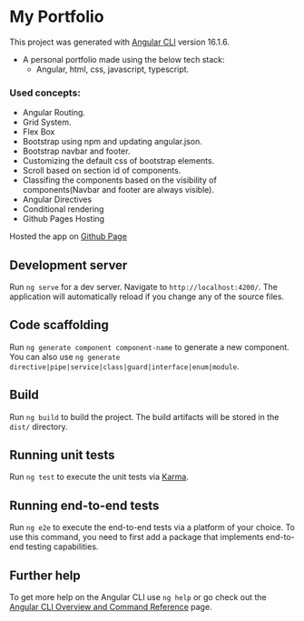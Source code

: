 # My Portfolio

This project was generated with [Angular CLI](https://github.com/angular/angular-cli) version 16.1.6.

- A personal portfolio made using the below tech stack:
  - Angular, html, css, javascript, typescript.

### Used concepts:

- Angular Routing.
- Grid System.
- Flex Box
- Bootstrap using npm and updating angular.json.
- Bootstrap navbar and footer.
- Customizing the default css of bootstrap elements.
- Scroll based on section id of components.
- Classifing the components based on the visibility of components(Navbar and footer are always visible).
- Angular Directives
- Conditional rendering
- Github Pages Hosting

Hosted the app on [Github Page](https://minhtuan92.github.io/portfolio/)

## Development server

Run `ng serve` for a dev server. Navigate to `http://localhost:4200/`. The application will automatically reload if you change any of the source files.

## Code scaffolding

Run `ng generate component component-name` to generate a new component. You can also use `ng generate directive|pipe|service|class|guard|interface|enum|module`.

## Build

Run `ng build` to build the project. The build artifacts will be stored in the `dist/` directory.

## Running unit tests

Run `ng test` to execute the unit tests via [Karma](https://karma-runner.github.io).

## Running end-to-end tests

Run `ng e2e` to execute the end-to-end tests via a platform of your choice. To use this command, you need to first add a package that implements end-to-end testing capabilities.

## Further help

To get more help on the Angular CLI use `ng help` or go check out the [Angular CLI Overview and Command Reference](https://angular.io/cli) page.
